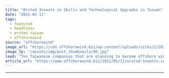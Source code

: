 ```yaml
---
title: "Ørsted Invests in Skills and Technological Upgrades in Taiwan"
date: "2021-01-11"
tags: 
  - featured
  - headlines
  - ørsted taiwan
  - offshorewind
source: "offshorewind"
image_url: "https://cdn.offshorewind.biz/wp-content/uploads/sites/2/2021/01/11142002/Orsted-Taiwan.jpg"
image_fp: "/assets/img/post_thumbnails/90.jpg"
lead: "Ten Taiwanese companies that are planning to become offshore wind sub-suppliers have been awarded"
article_url: "https://www.offshorewind.biz/2021/01/11/orsted-invests-in-skills-and-technological-upgrades-in-taiwan/"
---
```


---
